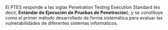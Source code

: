El PTES responde a las siglas Penetration Testing Execution Standard (es decir, **Estándar de Ejecución de Pruebas de Penetración**), y se constituye como el primer método desarrollado de forma sistemática para evaluar las vulnerabilidades de diferentes sistemas informáticos.